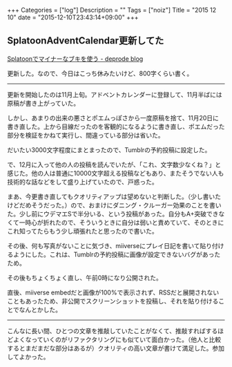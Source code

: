 +++
Categories = ["log"]
Description = ""
Tags = ["noiz"]
Title = "2015 12 10"
date = "2015-12-10T23:43:14+09:00"
+++

## SplatoonAdventCalendar更新してた
[Splatoonでマイナーなブキを使う - deprode blog](http://blog.deprode.net/post/134857442577/splatoon-ac)

更新した。なので、今日はこっち休みたいけど、800字くらい書く。

----

更新を開始したのは11月上旬。アドベントカレンダーに登録して、11月半ばには原稿が書き上がっていた。

しかし、あまりの出来の悪さとポエムっぽさから一度原稿を捨て、11月20日に書き直した。上から目線だったのを客観的になるように書き直し、ポエムだった部分を検証をかねて実行し、間違っている部分は省いた。

だいたい3000文字程度にまとまったので、Tumblrの予約投稿に設定した。

で、12月に入って他の人の投稿を読んでいたが、「これ、文字数少なくね？」と感じた。他の人は普通に10000文字超える投稿などもあり、またそうでない人も技術的な話などをして盛り上げていたので、戸惑った。

まあ、今更書き直してもクオリティアップは望めないと判断した。（少し書いたけどだめそうだった。）ので、おまけにダニング・クルーガー効果のことを書いた。少し前にウデマエSで半分いる、という投稿があった。自分もA+突破できなくて一時心が折れたので、そういうときに自分は弱いと責めていて、そのときにこれ知ってたらもう少し頑張れたと思ったので書いた。

その後、何も写真がないことに気づき、miiverseにプレイ日記を書いて貼り付けるようにした。これは、Tumblrの予約投稿に画像が設定できないバグがあったため。

その後もちょくちょく直し、午前0時になり公開された。

直後、miiverse embedだと画像が100%で表示されず、RSSだと展開されないこともあったため、非公開でスクリーンショットを投稿し、それを貼り付けることでなんとかした。

----

こんなに長い間、ひとつの文章を推敲していたことがなくて、推敲すればするほどよくなっていくのがリファクタリングにも似ていて面白かった。（他人と比較するとまだまだな部分はあるが）クオリティの高い文章が書けて満足した。参加してよかった。